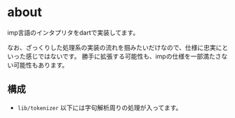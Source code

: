 # about

imp言語のインタプリタをdartで実装してます。

なお、ざっくりした処理系の実装の流れを掴みたいだけなので、仕様に忠実にといった感じではないです。
勝手に拡張する可能性も、impの仕様を一部満たさない可能性もあります。

## 構成

- `lib/tokenizer` 以下には字句解析周りの処理が入ってます。
